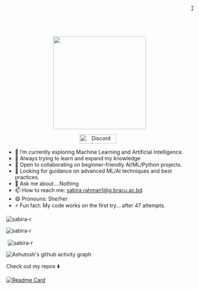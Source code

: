 <marquee> <h3 align="center"><samp>Hi there 👋🏾

I'm Sabira Rahman, a Computer Science and Engineering student at BRAC University. Right now, I’m focused on Python, but I’m excited to explore and learn new languages in the future. 

Welcome to my GitHub!</samp></h3> </marquee>

<p align="center">
  <img width="250" src="https://media2.giphy.com/media/v1.Y2lkPTc5MGI3NjExOWRqZnMzcGRkMzBtM2tuOTh3OXkzZzA5d2J4amdtYWpxOTFvNW1vbCZlcD12MV9pbnRlcm5hbF9naWZfYnlfaWQmY3Q9Zw/3o6gg8PX6S7KxklbCE/giphy.gif">
</p>

<p align="center">
<a href="https://discordapp.com/users/864879416002084893" target="_blank"><img src="https://upload.wikimedia.org/wikipedia/commons/8/82/Discord_black_D.svg" alt="Discord Logo" width="100" height="25" style="vertical-align: middle; margin-right: 8px;" /></a>
</p>


- 🔭 I’m currently exploring Machine Learning and Artificial Intelligence.  
- 🌱 Always trying to learn and expand my knowledge  
- 👯 Open to collaborating on beginner-friendly AI/ML/Python projects.  
- 🤔 Looking for guidance on advanced ML/AI techniques and best practices.  
- 💬 Ask me about....Nothing  
- 📫 How to reach me: [sabira.rahman1@g.bracu.ac.bd](mailto:sabira.rahman1@g.bracu.ac.bd)  
- 😄 Pronouns: She/her  
- ⚡ Fun fact: My code works on the first try... after 47 attempts.

  






<p align="left"> <img src="https://komarev.com/ghpvc/?username=sabira-r&label=Profile%20views&color=17202b&style=for-the-badge" alt="sabira-r" /> </p>






<p><img align="center" src="https://github-readme-stats.vercel.app/api/top-langs?username=sabira-r&show_icons=true&theme=radical&locale=en&layout=compact" alt="sabira-r" /></p>

<p>&nbsp;<img align="center" src="https://github-readme-stats.vercel.app/api?username=sabira-r&show_icons=true&theme=radical&locale=en" alt="sabira-r" /></p>

![Ashutosh's github activity graph](https://github-readme-activity-graph.vercel.app/graph?username=sabira-r&theme=github-compact)

<p align="center"><samp>

Check out my repos ⬇️  
  </samp>
</p>

[![Readme Card](https://github-readme-stats.vercel.app/api/pin/?username=sabira-r&repo=JobMadeEz_MERNProject&theme=radical)](https://github.com/Sabira-R/JobMadeEz_MERNProject)

